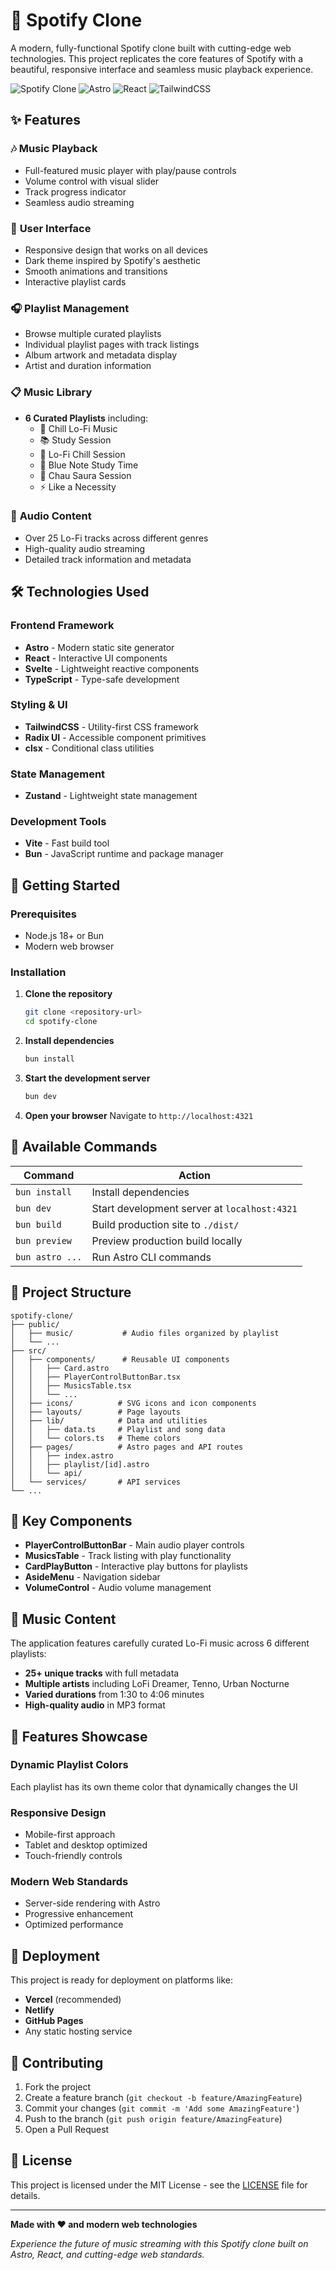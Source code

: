 # 🎵 Spotify Clone

A modern, fully-functional Spotify clone built with cutting-edge web technologies. This project replicates the core features of Spotify with a beautiful, responsive interface and seamless music playback experience.

![Spotify Clone](https://img.shields.io/badge/Spotify-Clone-1ED760?style=for-the-badge&logo=spotify&logoColor=white)
![Astro](https://img.shields.io/badge/Astro-BC52EE?style=for-the-badge&logo=astro&logoColor=white)
![React](https://img.shields.io/badge/React-20232A?style=for-the-badge&logo=react&logoColor=61DAFB)
![TailwindCSS](https://img.shields.io/badge/Tailwind_CSS-38B2AC?style=for-the-badge&logo=tailwind-css&logoColor=white)

## ✨ Features

### 🎶 **Music Playback**
- Full-featured music player with play/pause controls
- Volume control with visual slider
- Track progress indicator
- Seamless audio streaming

### 📱 **User Interface**
- Responsive design that works on all devices
- Dark theme inspired by Spotify's aesthetic
- Smooth animations and transitions
- Interactive playlist cards

### 🎧 **Playlist Management**
- Browse multiple curated playlists
- Individual playlist pages with track listings
- Album artwork and metadata display
- Artist and duration information

### 📋 **Music Library**
- **6 Curated Playlists** including:
  - 🌙 Chill Lo-Fi Music
  - 📚 Study Session
  - 🌃 Lo-Fi Chill Session
  - 🎹 Blue Note Study Time
  - 🎨 Chau Saura Session
  - ⚡ Like a Necessity

### 🎵 **Audio Content**
- Over 25 Lo-Fi tracks across different genres
- High-quality audio streaming
- Detailed track information and metadata

## 🛠️ Technologies Used

### **Frontend Framework**
- **Astro** - Modern static site generator
- **React** - Interactive UI components
- **Svelte** - Lightweight reactive components
- **TypeScript** - Type-safe development

### **Styling & UI**
- **TailwindCSS** - Utility-first CSS framework
- **Radix UI** - Accessible component primitives
- **clsx** - Conditional class utilities

### **State Management**
- **Zustand** - Lightweight state management

### **Development Tools**
- **Vite** - Fast build tool
- **Bun** - JavaScript runtime and package manager

## 🚀 Getting Started

### Prerequisites
- Node.js 18+ or Bun
- Modern web browser

### Installation

1. **Clone the repository**
   ```bash
   git clone <repository-url>
   cd spotify-clone
   ```

2. **Install dependencies**
   ```bash
   bun install
   ```

3. **Start the development server**
   ```bash
   bun dev
   ```

4. **Open your browser**
   Navigate to `http://localhost:4321`

## 🧞 Available Commands

| Command | Action |
|---------|--------|
| `bun install` | Install dependencies |
| `bun dev` | Start development server at `localhost:4321` |
| `bun build` | Build production site to `./dist/` |
| `bun preview` | Preview production build locally |
| `bun astro ...` | Run Astro CLI commands |

## 📁 Project Structure

```
spotify-clone/
├── public/
│   ├── music/           # Audio files organized by playlist
│   └── ...
├── src/
│   ├── components/      # Reusable UI components
│   │   ├── Card.astro
│   │   ├── PlayerControlButtonBar.tsx
│   │   ├── MusicsTable.tsx
│   │   └── ...
│   ├── icons/          # SVG icons and icon components
│   ├── layouts/        # Page layouts
│   ├── lib/            # Data and utilities
│   │   ├── data.ts     # Playlist and song data
│   │   └── colors.ts   # Theme colors
│   ├── pages/          # Astro pages and API routes
│   │   ├── index.astro
│   │   ├── playlist/[id].astro
│   │   └── api/
│   └── services/       # API services
└── ...
```

## 🎨 Key Components

- **PlayerControlButtonBar** - Main audio player controls
- **MusicsTable** - Track listing with play functionality
- **CardPlayButton** - Interactive play buttons for playlists
- **AsideMenu** - Navigation sidebar
- **VolumeControl** - Audio volume management

## 🎵 Music Content

The application features carefully curated Lo-Fi music across 6 different playlists:
- **25+ unique tracks** with full metadata
- **Multiple artists** including LoFi Dreamer, Tenno, Urban Nocturne
- **Varied durations** from 1:30 to 4:06 minutes
- **High-quality audio** in MP3 format

## 🌟 Features Showcase

### Dynamic Playlist Colors
Each playlist has its own theme color that dynamically changes the UI

### Responsive Design
- Mobile-first approach
- Tablet and desktop optimized
- Touch-friendly controls

### Modern Web Standards
- Server-side rendering with Astro
- Progressive enhancement
- Optimized performance

## 🚀 Deployment

This project is ready for deployment on platforms like:
- **Vercel** (recommended)
- **Netlify** 
- **GitHub Pages**
- Any static hosting service

## 🤝 Contributing

1. Fork the project
2. Create a feature branch (`git checkout -b feature/AmazingFeature`)
3. Commit your changes (`git commit -m 'Add some AmazingFeature'`)
4. Push to the branch (`git push origin feature/AmazingFeature`)
5. Open a Pull Request

## 📄 License

This project is licensed under the MIT License - see the [LICENSE](LICENSE) file for details.

---

**Made with ❤️ and modern web technologies**

*Experience the future of music streaming with this Spotify clone built on Astro, React, and cutting-edge web standards.*
